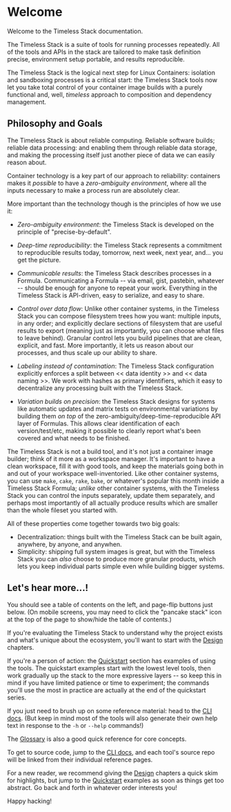 Welcome
=======

Welcome to the Timeless Stack documentation.

The Timeless Stack is a suite of tools for running processes repeatedly.
All of the tools and APIs in the stack are tailored to make
task definition precise, environment setup portable, and results reproducible.

The Timeless Stack is the logical next step for Linux Containers:
isolation and sandboxing processes is a critical start: the Timeless Stack tools
now let you take total control of your container image builds with a purely
functional and, well, *timeless* approach to composition and dependency management.


Philosophy and Goals
--------------------

The Timeless Stack is about reliable computing.
Reliable software builds; reliable data processing: and enabling them
through reliable data storage, and making the processing itself just another
piece of data we can easily reason about.

Container technology is a key part of our approach to reliability:
containers makes it *possible* to have a *zero-ambiguity environment*,
where all the inputs necessary to make a process run are absolutely clear.

More important than the technology though is the principles of how we use it:

- *Zero-ambiguity environment*: the Timeless Stack is developed on the principle of "precise-by-default".

- *Deep-time reproducibility*: the Timeless Stack represents a commitment to reproducible results today,
  tomorrow, next week, next year, and... you get the picture.

- *Communicable results*: the Timeless Stack describes processes in a Formula.
  Communicating a Formula -- via email, gist, pastebin, whatever -- should be enough for anyone to repeat your work.
  Everything in the Timeless Stack is API-driven, easy to serialize, and easy to share.

- *Control over data flow*: Unlike other container systems, in the Timeless Stack
  you can compose filesystem trees how you want: multiple inputs, in any order; and
  explicitly declare sections of filesystem that are useful results to export
  (meaning just as importantly, you can choose what files to leave behind).
  Granular control lets you build pipelines that are clean, explicit, and fast.
  More importantly, it lets us reason about our processes, and thus
  scale up our ability to share.

- *Labeling instead of contamination*: The Timeless Stack configuration explicitly
  enforces a split between << data identity >> and << data naming >>.
  We work with hashes as primary identifiers, which it easy to decentralize
  any processing built with the Timeless Stack.

- *Variation builds on precision*: the Timeless Stack designs for systems like automatic
  updates and matrix tests on environmental variations by building them *on top*
  of the zero-ambiguity/deep-time-reproducible API layer of Formulas.
  This allows clear identification of each version/test/etc, making it possible to
  clearly report what's been covered and what needs to be finished.

The Timeless Stack is not a build tool, and it's not just a container image builder; think of it more as a workspace manager.
It's important to have a clean workspace, fill it with good tools, and keep the materials going both in and out of your workspace well-inventoried.
Like other container systems, you can use `make`, `cake`, `rake`, `bake`, or whatever's popular this month inside a Timeless Stack Formula;
*unlike* other container systems, with the Timeless Stack you can control the inputs separately, update them separately, and
perhaps most importantly of all actually produce results which are smaller than the whole fileset you started with.

All of these properties come together towards two big goals:

- Decentralization: things built with the Timeless Stack can be built again, anywhere, by anyone, and anywhen.
- Simplicity: shipping full system images is great, but with the Timeless Stack you can *also* choose to produce
  more granular products, which lets you keep individual parts simple even while building bigger systems.


Let's hear more...!
-------------------

You should see a table of contents on the left, and page-flip buttons just below.
(On mobile screens, you may need to click the "pancake stack" icon at the top of
the page to show/hide the table of contents.)

If you're evaluating the Timeless Stack to understand why the project exists
and what's unique about the ecosystem, you'll want to start with the
[Design](./design/README) chapters.

If you're a person of action: the [Quickstart](./quickstart) section has
examples of using the tools.  The quickstart examples start with the lowest
level tools, then work gradually up the stack to the more expressive layers --
so keep this in mind if you have limited patience or time to experiment; the
commands you'll use the most in practice are actually at the end of the
quickstart series.

If you just need to brush up on some reference material: head to the
[CLI docs](./cli/README).  (But keep in mind most of the tools will also
generate their own help text in response to the `-h` or `--help` commands!)

The [Glossary](./glossary) is also a good quick reference for core concepts.

To get to source code, jump to the [CLI docs](./cli/README), and each tool's
source repo will be linked from their individual reference pages.

For a new reader, we recommend giving the [Design](./design/README) chapters
a quick skim for highlights, but jump to the [Quickstart](./quickstart)
examples as soon as things get too abstract.  Go back and forth in whatever
order interests you!

Happy hacking!
